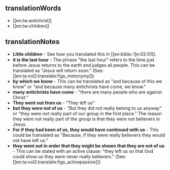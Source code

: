 ## translationWords

* [[en:tw:antichrist]]
* [[en:tw:children]]

## translationNotes

* **Little children** - See how you translated this in [[en:bible:notes:1jn:02:01]].
* **it is the last hour** - The phrase "the last hour" refers to the time just before Jesus returns to the earth and judges all people. This can be translated as "Jesus will return soon." (See: [[en:ta:vol2:translate:figs_metonymy]])
* **by which we know** - This can be translated as "and because of this we know" or "and because many antichrists have come, we know."
* **many antichrists have come** - "there are many people who are against Christ."
* **They went out from us** - "They left us"
* **but they were not of us** - "But they did not really belong to us anyway" or "they were not really part of our group in the first place." The reason they were not really part of the group is that they were not believers in Jesus.
* **For if they had been of us, they would have continued with us** - This could be translated as "Because, if they were really believers they would not have left us."
* **they went out in order that they might be shown that they are not of us** - This can be stated with an active clause: "they left us so that God could show us they were never really believers." (See: [[en:ta:vol2:translate:figs_activepassive]])

